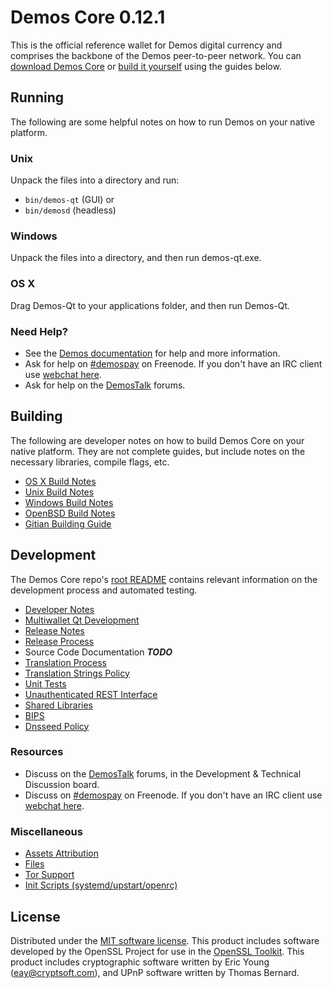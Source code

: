 Demos Core 0.12.1
=====================

This is the official reference wallet for Demos digital currency and comprises the backbone of the Demos peer-to-peer network. You can [download Demos Core](https://www.demos.org/downloads/) or [build it yourself](#building) using the guides below.

Running
---------------------
The following are some helpful notes on how to run Demos on your native platform.

### Unix

Unpack the files into a directory and run:

- `bin/demos-qt` (GUI) or
- `bin/demosd` (headless)

### Windows

Unpack the files into a directory, and then run demos-qt.exe.

### OS X

Drag Demos-Qt to your applications folder, and then run Demos-Qt.

### Need Help?

* See the [Demos documentation](https://demospay.atlassian.net/wiki/display/DOC)
for help and more information.
* Ask for help on [#demospay](http://webchat.freenode.net?channels=demospay) on Freenode. If you don't have an IRC client use [webchat here](http://webchat.freenode.net?channels=demospay).
* Ask for help on the [DemosTalk](https://demostalk.org/) forums.

Building
---------------------
The following are developer notes on how to build Demos Core on your native platform. They are not complete guides, but include notes on the necessary libraries, compile flags, etc.

- [OS X Build Notes](build-osx.md)
- [Unix Build Notes](build-unix.md)
- [Windows Build Notes](build-windows.md)
- [OpenBSD Build Notes](build-openbsd.md)
- [Gitian Building Guide](gitian-building.md)

Development
---------------------
The Demos Core repo's [root README](/README.md) contains relevant information on the development process and automated testing.

- [Developer Notes](developer-notes.md)
- [Multiwallet Qt Development](multiwallet-qt.md)
- [Release Notes](release-notes.md)
- [Release Process](release-process.md)
- Source Code Documentation ***TODO***
- [Translation Process](translation_process.md)
- [Translation Strings Policy](translation_strings_policy.md)
- [Unit Tests](unit-tests.md)
- [Unauthenticated REST Interface](REST-interface.md)
- [Shared Libraries](shared-libraries.md)
- [BIPS](bips.md)
- [Dnsseed Policy](dnsseed-policy.md)

### Resources
* Discuss on the [DemosTalk](https://demostalk.org/) forums, in the Development & Technical Discussion board.
* Discuss on [#demospay](http://webchat.freenode.net/?channels=demospay) on Freenode. If you don't have an IRC client use [webchat here](http://webchat.freenode.net/?channels=demospay).

### Miscellaneous
- [Assets Attribution](assets-attribution.md)
- [Files](files.md)
- [Tor Support](tor.md)
- [Init Scripts (systemd/upstart/openrc)](init.md)

License
---------------------
Distributed under the [MIT software license](http://www.opensource.org/licenses/mit-license.php).
This product includes software developed by the OpenSSL Project for use in the [OpenSSL Toolkit](https://www.openssl.org/). This product includes
cryptographic software written by Eric Young ([eay@cryptsoft.com](mailto:eay@cryptsoft.com)), and UPnP software written by Thomas Bernard.
